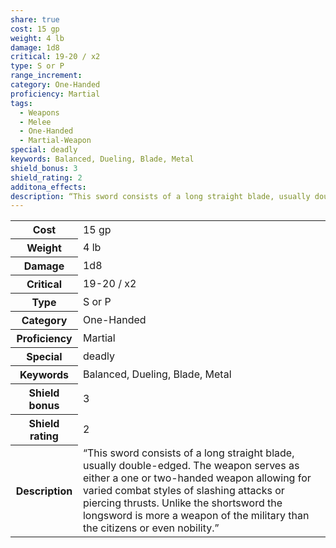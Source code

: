 ```yaml
---
share: true
cost: 15 gp
weight: 4 lb
damage: 1d8
critical: 19-20 / x2
type: S or P
range_increment: 
category: One-Handed
proficiency: Martial
tags:
  - Weapons
  - Melee
  - One-Handed
  - Martial-Weapon
special: deadly
keywords: Balanced, Dueling, Blade, Metal
shield_bonus: 3
shield_rating: 2
additona_effects: 
description: “This sword consists of a long straight blade, usually double-edged. The weapon serves as either a one or two-handed weapon allowing for varied combat styles of slashing attacks or piercing thrusts. Unlike the shortsword the longsword is more a weapon of the military than the citizens or even nobility.”
---
```

<p><span dir="ltr" style="overflow-x: auto;"><table><tbody><tr><th dir="ltr">Cost</th><td dir="ltr">15 gp</td></tr><tr><th dir="ltr">Weight</th><td dir="ltr">4 lb</td></tr><tr><th dir="ltr">Damage</th><td dir="ltr">1d8</td></tr><tr><th dir="ltr">Critical</th><td dir="ltr">19-20 / x2</td></tr><tr><th dir="ltr">Type</th><td dir="ltr">S or P</td></tr><tr><th dir="ltr">Category</th><td dir="ltr">One-Handed</td></tr><tr><th dir="ltr">Proficiency</th><td dir="ltr">Martial</td></tr><tr><th dir="ltr">Special</th><td dir="ltr">deadly</td></tr><tr><th dir="ltr">Keywords</th><td dir="ltr">Balanced, Dueling, Blade, Metal</td></tr><tr><th dir="ltr">Shield bonus</th><td dir="auto">3</td></tr><tr><th dir="ltr">Shield rating</th><td dir="auto">2</td></tr><tr><th dir="ltr">Description</th><td dir="ltr">“This sword consists of a long straight blade, usually double-edged. The weapon serves as either a one or two-handed weapon allowing for varied combat styles of slashing attacks or piercing thrusts. Unlike the shortsword the longsword is more a weapon of the military than the citizens or even nobility.”</td></tr></tbody></table></span></p>